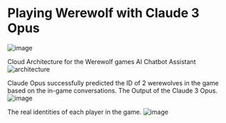 # Playing Werewolf with Claude 3 Opus

![image](https://github.com/szl0144/werewolf-game-bedrock/assets/40918217/dace61fc-5093-47f0-a290-747243d9e7f9)


Cloud Architecture for the Werewolf games AI Chatbot Assistant
![architecture](https://github.com/szl0144/werewolf-game-bedrock/assets/40918217/44cf76fe-c601-45e9-b0af-ac3cb7a90789)




Claude Opus successfully predicted the ID of 2 werewolves in the game based on the in-game conversations.
The Output of the Claude 3 Opus.
![image](https://github.com/szl0144/werewolf-game-bedrock/assets/40918217/5325b737-bfec-4cde-a364-9908bdacb568)

The real identities of each player in the game.
![image](https://github.com/szl0144/werewolf-game-bedrock/assets/40918217/fd022543-31e8-4f59-b2bc-0c9d7d4e8670)





